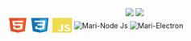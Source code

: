 <div align="center" style="display: inline_block">
  <a href="https://github.com/MarianaDev"></a> 
  <img height="180em" src="https://github-readme-stats.vercel.app/api?username=MarianaDev&show_icons=true&icon_color=6d4ee9&title_color=6d4ee9&locale=pt-br&include_all_commits=true&count_private=true"/>
  <img height="180em" src="https://github-readme-stats.vercel.app/api/top-langs/?username=MarianaDev&layout=compact&langs_count=7&title_color=6d4ee9&locale=pt-br"/>
</div>
  
<div style="display: inline_block">
  <img align="center" alt="Mari-HTML" height="30" width="40" src="https://raw.githubusercontent.com/devicons/devicon/master/icons/html5/html5-original.svg">
  <img align="center" alt="Marii-CSS" height="30" width="40" src="https://raw.githubusercontent.com/devicons/devicon/master/icons/css3/css3-original.svg">
  <img align="center" alt="Mari-Js" height="30" width="40" src="https://raw.githubusercontent.com/devicons/devicon/master/icons/javascript/javascript-plain.svg">
  <img align="center" alt="Mari-Node Js" height="30" width="40" src="https://cdn.jsdelivr.net/gh/devicons/devicon/icons/nodejs/nodejs-original.svg">
  <img align="center" alt="Mari-Electron" height="30" width="40" src="https://cdn.jsdelivr.net/gh/devicons/devicon/icons/electron/electron-original.svg">
</div>


